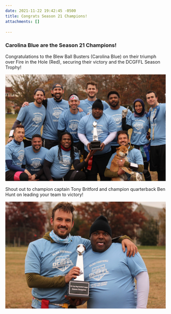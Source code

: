 ```yaml
---
date: 2021-11-22 19:42:45 -0500
title: Congrats Season 21 Champions!
attachments: []

---
```

### Carolina Blue are the Season 21 Champions!

Congratulations to the Blew Ball Busters (Carolina Blue) on their triumph over Fire in the Hole (Red), securing their victory and the DCGFFL Season Trophy!

![](/img/a39dffb9-c81a-4b6c-a585-6509e13a8c7b.jpeg)

Shout out to champion captain Tony Britford and champion quarterback Ben Hunt on leading your team to victory!

![](/img/0108e031-0c44-48d3-b5cb-173fd0092a1c.jpeg)